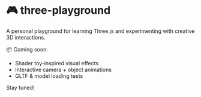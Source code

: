 # 🎮 three-playground

A personal playground for learning Three.js and experimenting with creative 3D interactions.

📦 Coming soon:  
- Shader toy-inspired visual effects  
- Interactive camera + object animations  
- GLTF & model loading tests

Stay tuned!
